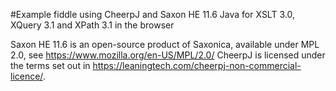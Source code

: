 #Example fiddle using CheerpJ and Saxon HE 11.6 Java for XSLT 3.0, XQuery 3.1 and XPath 3.1 in the browser

Saxon HE 11.6 is an open-source product of Saxonica, available under MPL 2.0, see https://www.mozilla.org/en-US/MPL/2.0/
CheerpJ is licensed under the terms set out in https://leaningtech.com/cheerpj-non-commercial-licence/.
